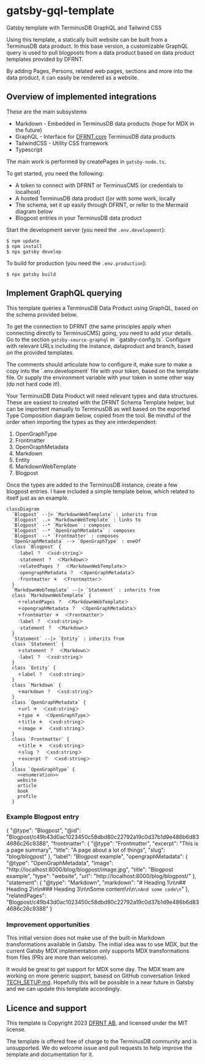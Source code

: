 # gatsby-gql-template
Gatsby template with TerminusDB GraphQL and Tailwind CSS

Using this template, a statically built website can be built from a TerminusDB data product. In this base version, a customizable GraphQL query is used to pull blogposts from a data product based on data product templates provided by DFRNT.

By adding Pages, Persons, related web pages, sections and more into the data product, it can easily be rendered as a website.

## Overview of implemented integrations

These are the main subsystems

* Markdown - Embedded in TerminusDB data products (hope for MDX in the future)
* GraphQL - Interface for [DFRNT.com](https://dfrnt.com) TerminusDB data products
* TailwindCSS - Utility CSS framework
* Typescript

The main work is performed by createPages in `gatsby-node.ts`.

To get started, you need the following:
* A token to connect with DFRNT or TerminusCMS (or credentials to localhost)
* A hosted TerminusDB data product ([or with some work, locally[](https://dfrnt.com/](https://dfrnt.com/blog/2023-02-25-run-terminusdb-on-windows-with-docker/))
* The schema, set it up easily through DFRNT, or refer to the Mermaid diagram below
* Blogpost entries in your TerminusDB data product

Start the development server (you need the `.env.development`):

```
$ npm update
$ npm install
$ npx gatsby develop
```

To build for production (you need the `.env.production`):
```
$ npx gatsby build
```

## Implement GraphQL querying

This template queries a TerminusDB Data Product using GraphQL, based on the schema provided below. 

To get the connection to DFRNT (the same principles apply when connecting directly to TerminusCMS) going, you need to add your details. Go to the section `gatsby-source-graphql` in ``gatsby-config.ts`. Configure with relevant URLs including the instance, dataproduct and branch, based on the provided templates. 

The comments should articulate how to configure it, make sure to make a copy into the `.env.development´ file with your token, based on the template file. Or supply the environment variable with your token in some other way (do not hard code it!).

Your TerminusDB Data Product will need relevant types and data structures. These are easiest to created with the DFRNT Schema Template helper, but can be importent manually to TerminusDB as well based on the exported Type Composition diagram below, copied from the tool. Be mindful of the order when importing the types as they are interdependent:

1. OpenGraphType
2. Frontmatter
3. OpenGraphMetadata
4. Markdown
5. Entity
6. MarkdownWebTemplate
7. Blogpost

Once the types are added to the TerminusDB instance, create a few blogpost entries. I have included a simple template below, which related to itself just as an example.

```mermaid
classDiagram
  `Blogpost` --|> `MarkdownWebTemplate` : inherits from
  `Blogpost` ..> `MarkdownWebTemplate` : links to
  `Blogpost` --* `Markdown` : composes
  `Blogpost` --* `OpenGraphMetadata` : composes
  `Blogpost` --* `Frontmatter` : composes
  `OpenGraphMetadata` --> `OpenGraphType` : oneOf
  class `Blogpost` {
    ♢label ？  ＜xsd∶string＞
    ♢statement ？  ＜Markdown＞
    ♢relatedPages ？  ＜MarkdownWebTemplate＞
    ♢opengraphMetadata ？  ＜OpenGraphMetadata＞
    ♢frontmatter ＊  ＜Frontmatter＞
  }
  `MarkdownWebTemplate` --|> `Statement` : inherits from
  class `MarkdownWebTemplate` {
    ＋relatedPages ？  ＜MarkdownWebTemplate＞
    ＋opengraphMetadata ？  ＜OpenGraphMetadata＞
    ＋frontmatter ＊  ＜Frontmatter＞
    ♢label ？  ＜xsd∶string＞
    ♢statement ？  ＜Markdown＞
  }
  `Statement` --|> `Entity` : inherits from
  class `Statement` {
    ＋statement ？  ＜Markdown＞
    ♢label ？  ＜xsd∶string＞
  }
  class `Entity` {
    ＋label ？  ＜xsd∶string＞
  }
  class `Markdown` {
    ＋markdown ？  ＜xsd∶string＞
  }
  class `OpenGraphMetadata` {
    ＋url ＊  ＜xsd∶string＞
    ＋type ＊  ＜OpenGraphType＞
    ＋title ＊  ＜xsd∶string＞
    ＋image ＊  ＜xsd∶string＞
  }
  class `Frontmatter` {
    ＋title ＊  ＜xsd∶string＞
    ＋slug ？  ＜xsd∶string＞
    ＋excerpt ？  ＜xsd∶string＞
  }
  class `OpenGraphType` {
    <<enumeration>>
    website
    article
    book
    profile
  }
```

### Example Blogpost entry

{
  "@type": "Blogpost",
  "@id": "Blogpost/c49b43d0ac1023450c58dbd80c22792a19c0d37b1d9e486b6d834686c26c9388",
  "frontmatter": {
    "@type": "Frontmatter",
    "excerpt": "This is a page summary",
    "title": "A page about a lot of things",
    "slug": "blog/blogpost"
  },
  "label": "Blogpost example",
  "opengraphMetadata": {
    "@type": "OpenGraphMetadata",
    "image": "http://localhost:8000/blog/blogpost/image.jpg",
    "title": "Blogpost example",
    "type": "website",
    "url": "http://localhost:8000/blog/blogpost/"
  },
  "statement": {
    "@type": "Markdown",
    "markdown": "# Heading 1\n\n## Heading 2\n\n### Heading 3\n\nSome content\n\n```\nAnd some code\n```"
  },
  "relatedPages": "Blogpost/c49b43d0ac1023450c58dbd80c22792a19c0d37b1d9e486b6d834686c26c9388"
}

### Improvement opportunities

This initial version does not make use of the built-in Markdown transformations available in Gatsby. The initial idea was to use MDX, but the current Gatsby MDX implementation only supports MDX transformations from files (PRs are more than welcome).

It would be great to get support for MDX some day. The MDX team are working on more generic support, basesd on GitHub conversation linked [TECH_SETUP.md](./TECH_SETUP.md). Hopefully this will be possible in a near future in Gatsby and we can update this template accordingly.

## Licence and support

This template is Copyright 2023 [DFRNT AB](https://dfrnt.com), and licensed under the MIT license. 

The template is offered free of charge to the TerminusDB community and is unsupported. We do welcome issue and pull requests to help improve the template and documentation for it.